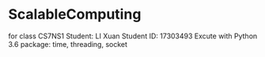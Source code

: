 # ScalableComputing
for class CS7NS1
Student: LI Xuan
Student ID: 17303493
Excute with Python 3.6
package: time, threading, socket
